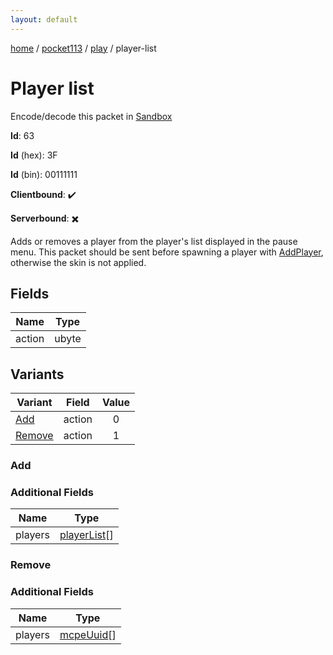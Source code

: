 ```yaml
---
layout: default
---
```


[home](/)  /  [pocket113](/protocol/pocket113)  /  [play](/protocol/pocket113/play)  /  player-list

# Player list

Encode/decode this packet in [Sandbox](../../../sandbox/pocket113#Play.PlayerList)

**Id**: 63

**Id** (hex): 3F

**Id** (bin): 00111111

**Clientbound**: ✔️

**Serverbound**: ✖️

Adds or removes a player from the player's list displayed in the pause menu. This packet should be sent before spawning a player with [AddPlayer](#play_add-player), otherwise the skin is not applied.

## Fields

Name | Type
---|---
action | ubyte

## Variants

Variant | Field | Value
---|---|:---:
[Add](#add) | action | 0
[Remove](#remove) | action | 1

### Add

### Additional Fields

Name | Type
---|---
players | [playerList](/protocol/pocket113/types/player-list)[]

### Remove

### Additional Fields

Name | Type
---|---
players | [mcpeUuid](/protocol/pocket113/types/mcpe-uuid)[]
